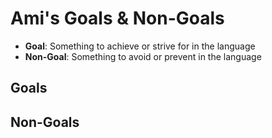 # Ami's Goals & Non-Goals

- __Goal__: Something to achieve or strive for in the language
- __Non-Goal__: Something to avoid or prevent in the language

## Goals


## Non-Goals